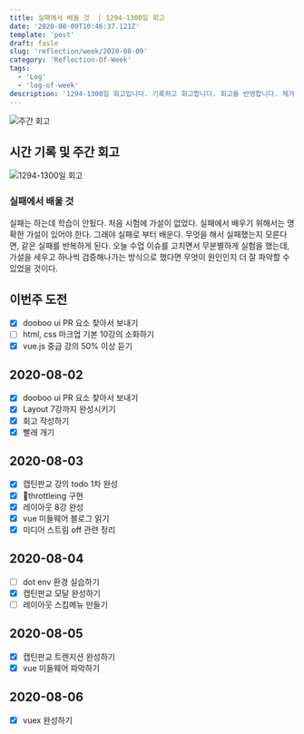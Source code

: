 ```yaml
---
title: 실패에서 배울 것  | 1294-1300일 회고
date: '2020-08-09T10:46:37.121Z'
template: 'post'
draft: fasle
slug: 'reflection/week/2020-08-09'
category: 'Reflection-Of-Week'
tags:
  - 'Log'
  - 'log-of-week'
description: '1294-1300일 회고입니다. 기록하고 회고합니다. 회고를 반영합니다. 제가 자라는 방식입니다.'
---
```

![주간 회고](https://imgur.com/PwMHNaY.png)



## 시간 기록 및 주간 회고 

![1294-1300일 회고](https://imgur.com/8MiguMj.png)

### 실패에서 배울 것 
실패는 하는데 학습이 안됬다. 처음 시험에 가설이 없었다. 실패에서 배우기 위해서는 명확한 가설이 있어야 한다. 그래야 실패로 부터 배운다. 무엇을 해서 실패했는지 모른다면, 같은 실패를 반복하게 된다. 오늘 수업 이슈를 고치면서 무분별하게 실험을 했는데, 가설을 세우고 하나씩 검증해나가는 방식으로 했다면 무엇이 원인인지 더 잘 파악할 수 있었을 것이다.

## 이번주 도전
- [x] dooboo ui PR 요소 찾아서 보내기 
- [ ] html, css 마크업 기본 10강의 소화하기 
- [x] vue.js 중급 강의 50% 이상 듣기 

## 2020-08-02
- [x] dooboo ui PR 요소 찾아서 보내기 
- [x] Layout 7강까지 완성시키기 
- [x] 회고 작성하기 
- [x] 빨래 개기 

## 2020-08-03
- [x] 캡틴판교 강의 todo 1차 완성
- [x] throttleing 구현 
- [x] 레이아웃 8강 완성
- [x] vue 미들웨어 블로그 읽기
- [x] 미디어 스트림 off 관련 정리

## 2020-08-04
- [ ] dot env 환경 실습하기
- [x] 캡틴판교 모달 완성하기
- [ ] 레이아웃 스킵메뉴 만들기 

## 2020-08-05
 - [x] 캡틴판교 트렌지션 완성하기
 - [x] vue 미들웨어 파악하기 

## 2020-08-06
- [x] vuex 완성하기 
